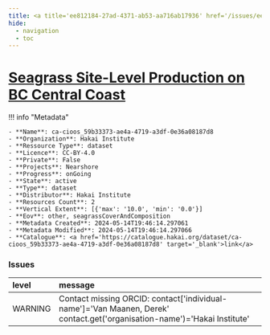 ```yaml
---
title: <a title='ee812184-27ad-4371-ab53-aa716ab17936' href='/issues/ee812184-27ad-4371-ab53-aa716ab17936/' target='_blank'>Seagrass Site-Level Production on BC Central Coast</a>
hide:
  - navigation
  - toc
---
```


# <a title='ee812184-27ad-4371-ab53-aa716ab17936' href='/issues/ee812184-27ad-4371-ab53-aa716ab17936/' target='_blank'>Seagrass Site-Level Production on BC Central Coast</a>

<div id='map'></div>

!!! info "Metadata"
    
    - **Name**: ca-cioos_59b33373-ae4a-4719-a3df-0e36a08187d8 
    - **Organization**: Hakai Institute 
    - **Ressource Type**: dataset 
    - **Licence**: CC-BY-4.0 
    - **Private**: False 
    - **Projects**: Nearshore 
    - **Progress**: onGoing 
    - **State**: active 
    - **Type**: dataset 
    - **Distributor**: Hakai Institute 
    - **Resources Count**: 2 
    - **Vertical Extent**: [{'max': '10.0', 'min': '0.0'}] 
    - **Eov**: other, seagrassCoverAndComposition 
    - **Metadata Created**: 2024-05-14T19:46:14.297061 
    - **Metadata Modified**: 2024-05-14T19:46:14.297066 
    - **Catalogue**: <a href='https://catalogue.hakai.org/dataset/ca-cioos_59b33373-ae4a-4719-a3df-0e36a08187d8' target='_blank'>link</a> 

### Issues

| level   | message                                                                                                                  |
|:--------|:-------------------------------------------------------------------------------------------------------------------------|
| WARNING | Contact missing ORCID: contact['individual-name']='Van Maanen, Derek' contact.get('organisation-name')='Hakai Institute' |

<script>
   document.addEventListener("DOMContentLoaded", function() {
    var map = L.map('map').setView([51.505, -125.09], 5);
    L.tileLayer('https://tile.openstreetmap.org/{z}/{x}/{y}.png', {
        maxZoom: 19,
        attribution: '&copy; <a href="http://www.openstreetmap.org/copyright">OpenStreetMap</a>'
    }).addTo(map);
    var geojsonFeature = {
        "type": "Feature",
        "properties": {
            "name" : "<a title='ee812184-27ad-4371-ab53-aa716ab17936' href='/issues/ee812184-27ad-4371-ab53-aa716ab17936/' target='_blank'>Seagrass Site-Level Production on BC Central Coast</a>"
        },
        "geometry": {'type': 'Polygon', 'coordinates': [[[-128.98931373, 50.8340959], [-127.03580726, 50.8340959], [-127.03580726, 52.33530479], [-128.98931373, 52.33530479], [-128.98931373, 50.8340959]]]}
    }
    L.geoJSON(geojsonFeature).addTo(map);
   })
</script>